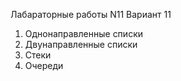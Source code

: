 Лабараторные работы N11
Вариант 11
1. Однонаправленные списки
2. Двунаправленные списки
3. Стеки
4. Очереди
